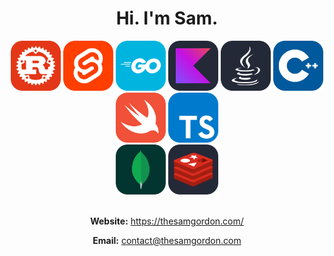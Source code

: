 <div align="center">
    
  # Hi. I'm Sam.
  <img src="https://github.com/tandpfun/skill-icons/blob/main/icons/Rust.svg" height="80"> 
  <img src="https://github.com/tandpfun/skill-icons/blob/main/icons/Svelte.svg" height="80">
  <img src="https://github.com/tandpfun/skill-icons/blob/main/icons/GoLang.svg" height="80">  
  <img src="https://github.com/tandpfun/skill-icons/blob/main/icons/Kotlin-Dark.svg" height="80">
  <img src="https://github.com/tandpfun/skill-icons/blob/main/icons/Java-Dark.svg" height="80">  
  <img src="https://github.com/tandpfun/skill-icons/blob/main/icons/CPP.svg" height="80">  
  <img src="https://github.com/tandpfun/skill-icons/blob/main/icons/Swift.svg" height="80">  
  <img src="https://github.com/tandpfun/skill-icons/blob/main/icons/TypeScript.svg" height="80">
  <br> 
  <img src="https://github.com/tandpfun/skill-icons/blob/main/icons/MongoDB.svg" height="80">
  <img src="https://github.com/tandpfun/skill-icons/blob/main/icons/Redis-Dark.svg" height="80">
  <br>
  <br>

  **Website:** https://thesamgordon.com/

  **Email:** contact@thesamgordon.com    
</div>
